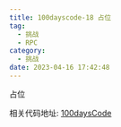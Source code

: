```yaml
---
title: 100dayscode-18 占位
tag:
  - 挑战
  - RPC
category:
  - 挑战
date: 2023-04-16 17:42:48
---
```


占位

相关代码地址:
[100daysCode](https://github.com/dgjungleP/100days-code-round1)
